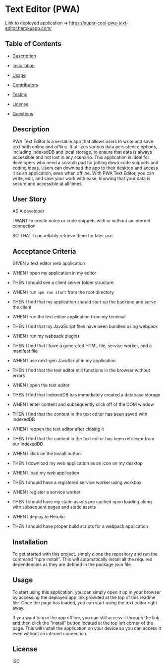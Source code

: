 
  # Text Editor (PWA)
  
  Link to deployed application => https://super-cool-pwa-text-editor.herokuapp.com/
  
  ## Table of Contents
- [Description](#description)

- [Installation](#installation)

- [Usage](#usage)

- [Contributors](#contributors)

- [Testing](#testing)

- [License](#license)

- [Questions](#questions)

  ## Description
  PWA Text Editor is a versatile app that allows users to write and save text both online and offline. It utilizes various data persistence options, including indexedDB and local storage, to ensure that data is always accessible and not lost in any scenario. This application is ideal for developers who need a scratch pad for jotting down code snippets and coding ideas. Users can download the app to their desktop and access it as an application, even when offline. With PWA Text Editor, you can write, edit, and save your work with ease, knowing that your data is secure and accessible at all times.

  ## User Story

  AS A developer
  
  I WANT to create notes or code snippets with or without an internet connection
  
  SO THAT I can reliably retrieve them for later use
  
  ## Acceptance Criteria
  GIVEN a text editor web application
* WHEN I open my application in my editor
* THEN I should see a client server folder structure
* WHEN I run `npm run start` from the root directory
* THEN I find that my application should start up the backend and serve the client
* WHEN I run the text editor application from my terminal
* THEN I find that my JavaScript files have been bundled using webpack
* WHEN I run my webpack plugins
* THEN I find that I have a generated HTML file, service worker, and a manifest file
* WHEN I use next-gen JavaScript in my application
* THEN I find that the text editor still functions in the browser without errors
* WHEN I open the text editor
* THEN I find that IndexedDB has immediately created a database storage
* WHEN I enter content and subsequently click off of the DOM window
* THEN I find that the content in the text editor has been saved with IndexedDB
* WHEN I reopen the text editor after closing it
* THEN I find that the content in the text editor has been retrieved from our IndexedDB
* WHEN I click on the Install button
* THEN I download my web application as an icon on my desktop
* WHEN I load my web application
* THEN I should have a registered service worker using workbox
* WHEN I register a service worker
* THEN I should have my static assets pre cached upon loading along with subsequent pages and static assets
* WHEN I deploy to Heroku
* THEN I should have proper build scripts for a webpack application

  ## Installation
  To get started with this project, simply clone the repository and run the command "npm install". This will automatically install all the required dependencies as they are defined in the package.json file.

  ## Usage
  To start using this application, you can simply open it up in your browser by accessing the deployed app link provided at the top of this readme file. Once the page has loaded, you can start using the text editor right away.

  If you want to use the app offline, you can still access it through the link and then click the "install" button located at the top left corner of the page. This will install the application on your device so you can access it even without an internet connection.
  
  
  ## License
  ISC
 
